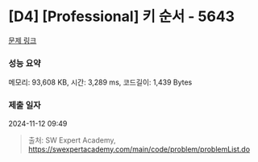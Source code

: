 # [D4] [Professional] 키 순서 - 5643 

[문제 링크](https://swexpertacademy.com/main/code/problem/problemDetail.do?contestProbId=AWXQsLWKd5cDFAUo) 

### 성능 요약

메모리: 93,608 KB, 시간: 3,289 ms, 코드길이: 1,439 Bytes

### 제출 일자

2024-11-12 09:49



> 출처: SW Expert Academy, https://swexpertacademy.com/main/code/problem/problemList.do